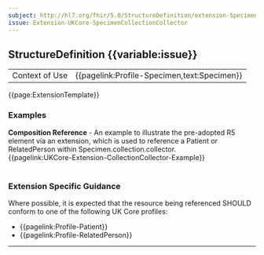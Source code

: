 ```yaml
---
subject: http://hl7.org/fhir/5.0/StructureDefinition/extension-Specimen.collection.collector
issue: Extension-UKCore-SpecimenCollectionCollector
---
```

## StructureDefinition {{variable:issue}}

<table id="addToTranspose">
<tr><td>Context of Use</td>
<td>{{pagelink:Profile-Specimen,text:Specimen}}</td>
</tr>
</table>

{{page:ExtensionTemplate}}

<div id="Examples" class="tabcontent">
  <h3>Examples</h3>
  <b>Composition Reference</b> - An example to illustrate the pre-adopted R5 element via an extension, which is used to reference a Patient or RelatedPerson within Specimen.collection.collector.<br>
  {{pagelink:UKCore-Extension-CollectionCollector-Example}}
  <br><br>
</div>

<h3 id="guidance-specimencollectioncollector">Extension Specific Guidance</h3>

Where possible, it is expected that the resource being referenced SHOULD conform to one of the following UK Core profiles:

- {{pagelink:Profile-Patient}}
- {{pagelink:Profile-RelatedPerson}}


---